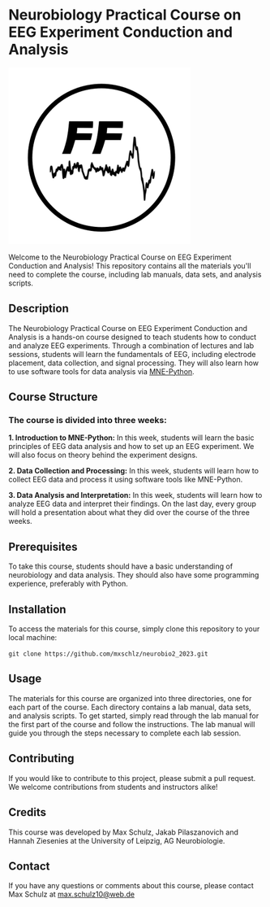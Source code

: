 # Neurobiology Practical Course on EEG Experiment Conduction and Analysis
![img.png](img.png)

Welcome to the Neurobiology Practical Course on EEG Experiment Conduction and Analysis! This repository contains all the materials you'll need to complete the course, including lab manuals, data sets, and analysis scripts.

## Description

The Neurobiology Practical Course on EEG Experiment Conduction and Analysis is a hands-on course designed to teach students how to conduct and analyze EEG experiments. Through a combination of lectures and lab sessions, students will learn the fundamentals of EEG, including electrode placement, data collection, and signal processing. They will also learn how to use software tools for data analysis via [MNE-Python](https://mne.tools/stable/index.html).

## Course Structure

### The course is divided into three weeks:

**1. Introduction to MNE-Python:** In this week, students will learn the basic principles of EEG data analysis and how to set up an EEG experiment. We will also focus on theory behind the experiment designs.

**2. Data Collection and Processing:** In this week, students will learn how to collect EEG data and process it using software tools like MNE-Python.

**3. Data Analysis and Interpretation:** In this week, students will learn how to analyze EEG data and interpret their findings. On the last day, every group will hold a presentation about what they did over the course of the three weeks.

## Prerequisites

To take this course, students should have a basic understanding of neurobiology and data analysis. They should also have some programming experience, preferably with Python.

## Installation

To access the materials for this course, simply clone this repository to your local machine:


` git clone https://github.com/mxschlz/neurobio2_2023.git
`

## Usage

The materials for this course are organized into three directories, one for each part of the course. Each directory contains a lab manual, data sets, and analysis scripts. To get started, simply read through the lab manual for the first part of the course and follow the instructions. The lab manual will guide you through the steps necessary to complete each lab session.

## Contributing

If you would like to contribute to this project, please submit a pull request. We welcome contributions from students and instructors alike!

## Credits

This course was developed by Max Schulz, Jakab Pilaszanovich and Hannah Ziesenies at the University of Leipzig, AG Neurobiologie.


## Contact

If you have any questions or comments about this course, please contact Max Schulz at max.schulz10@web.de
